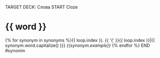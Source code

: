 TARGET DECK: Слова
START
Cloze
# {{ word }}
{% for synonym in synonyms %}{{ loop.index }}. {{ '{' }}{{ loop.index }}|{{ synonym.word.capitalize() }}}
    _{{synonym.example}}_
{% endfor %}
END
#synonim
